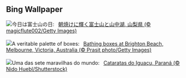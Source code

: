 ## Bing Wallpaper
![](https://www.bing.com/th?id=OHR.Fuji2024_JA-JP9270000739_UHD.jpg&w=1000)今日は富士山の日:&nbsp;&ensp;[朝焼けに輝く富士山と山中湖, 山梨県 (© magicflute002/Getty Images)](https://www.bing.com/th?id=OHR.Fuji2024_JA-JP9270000739_UHD.jpg)
<br><br/>
![](https://www.bing.com/th?id=OHR.BrightonBoxes_EN-GB5915440281_UHD.jpg&w=1000)A veritable palette of boxes:&nbsp;&ensp;[Bathing boxes at Brighton Beach, Melbourne, Victoria, Australia (© Prasit photo/Getty Images)](https://www.bing.com/th?id=OHR.BrightonBoxes_EN-GB5915440281_UHD.jpg)
<br><br/>
![](https://www.bing.com/th?id=OHR.IguazuFalls_PT-BR6454188192_UHD.jpg&w=1000)Uma das sete maravilhas do mundo:&nbsp;&ensp;[Cataratas do Iguaçu, Paraná (© Nido Huebl/Shutterstock)](https://www.bing.com/th?id=OHR.IguazuFalls_PT-BR6454188192_UHD.jpg)
<br><br/>
